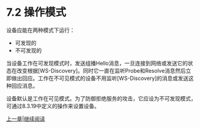# 7.2 操作模式

设备应能在两种模式下运行：

* 可发现的
* 不可发现的

当设备工作在可发现模式时，发送组播Hello消息，一旦连接到网络或发送它的状态在改变根据[WS-Discovery]。同时它一直在监听Probe和Resolve消息然后立即做出回应。工作在不可见模式的设备不用监听[WS-Discovery]的消息或发送这种回应消息。

设备默认是工作在可见模式。为了防御拒绝服务的攻击，它应设为不可发现模式，可通过8.3.19中定义的操作来设置设备。

[上一章](07.01.md)|[继续阅读](07.03.00.md)
